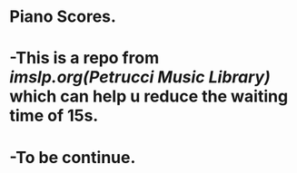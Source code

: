 # Piano Scores.
# -This is a repo from *imslp.org(Petrucci Music Library)* which can help u reduce the waiting time of 15s.
# -To be continue.
